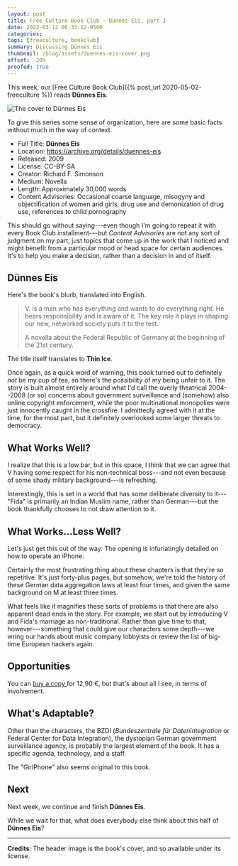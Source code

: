 ```yaml
---
layout: post
title: Free Culture Book Club — Dünnes Eis, part 1
date: 2022-03-12 06:33:12-0500
categories:
tags: [freeculture, bookclub]
summary: Discussing Dünnes Eis
thumbnail: /blog/assets/duennes-eis-cover.png
offset: -20%
proofed: true
---
```


This week, our [Free Culture Book Club]({% post_url 2020-05-02-freeculture %}) reads **Dünnes Eis**.

![The cover to Dünnes Eis](/blog/assets/duennes-eis-cover.png "'A long walk off a short pier' might be a decent description of the book...")

To give this series some sense of organization, here are some basic facts without much in the way of context.

 * Full Title:  **Dünnes Eis**
 * Location:  <https://archive.org/details/duennes-eis>
 * Released:  2009
 * License:  CC-BY-SA
 * Creator:  Richard F. Simonson
 * Medium:  Novella
 * Length:  Approximately 30,000 words
 * Content Advisories:  Occasional coarse language, misogyny and objectification of women and girls, drug use and demonization of drug use, references to child pornography

This should go without saying---even though I'm going to repeat it with every Book Club installment---but *Content Advisories* are not any sort of judgment on my part, just topics that come up in the work that I noticed and might benefit from a particular mood or head space for certain audiences.  It's to help you make a decision, rather than a decision in and of itself.

## Dünnes Eis

Here's the book's blurb, translated into English.

 > V. is a man who has everything and wants to do everything right. He bears responsibility and is aware of it. The key role it plays in shaping our new, networked society puts it to the test.
 >
 > A novella about the Federal Republic of Germany at the beginning of the 21st century.

The title itself translates to **Thin Ice**.

Once again, as a quick word of warning, this book turned out to definitely *not* be my cup of tea, so there's the possibility of my being unfair to it.  The story is built almost entirely around what I'd call the overly theatrical 2004--2008 (or so) concerns about government surveillance and (somehow) also online copyright enforcement, while the poor multinational monopolies were just innocently caught in the crossfire.  I admittedly agreed with it at the time, for the most part, but it definitely overlooked some larger threats to democracy.

## What Works Well?

I realize that this is a low bar, but in this space, I think that we can agree that V having some respect for his non-technical boss---and not even because of some shady military background---is refreshing.

Interestingly, this is set in a world that has some deliberate diversity to it---"Fida" is primarily an Indian Muslim name, rather than German---but the book thankfully chooses to not draw attention to it.

## What Works...Less Well?

Let's just get this out of the way:  The opening is infuriatingly detailed on how to operate an iPhone.

Certainly the most frustrating thing about these chapters is that they're so repetitive.  It's just forty-plus pages, but somehow, we're told the history of these German data aggregation laws at least four times, and given the same background on M at least three times.

What feels like it magnifies these sorts of problems is that there are also apparent dead ends in the story.  For example, we start out by introducing V and Fida's marriage as non-traditional.  Rather than give time to that, however---something that could give our characters some depth---we wring our hands about music company lobbyists or review the list of big-time European hackers again.

## Opportunities

You can [buy a copy <i class="fas fa-copyright"></i>](https://www.versand-as.de/Buecher/Duennes-Eis.html) for 12,90 €, but that's about all I see, in terms of involvement.

## What's Adaptable?

Other than the characters, the BZDI (*Bundeszentrale für Datenintegration* or Federal Center for Data Integration), the dystopian German government surveillance agency, is probably the largest element of the book.  It has a specific agenda, technology, and a staff.

The "GirlPhone" also seems original to this book.

## Next

Next week, we continue and finish **Dünnes Eis**.

While we wait for that, what does everybody else think about this half of **Dünnes Eis**?

* * *

**Credits**:  The header image is the book's cover, and so available under its license.
